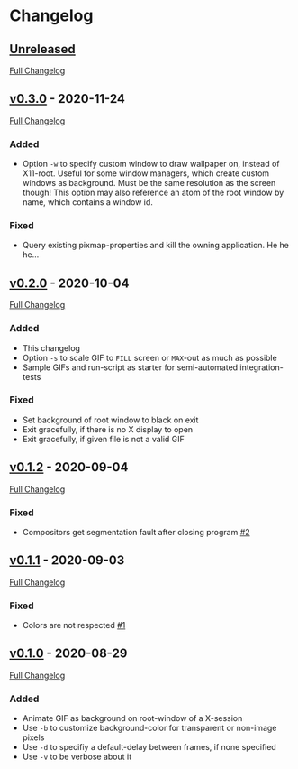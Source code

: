 # Changelog

## [Unreleased](https://github.com/calculon102/xgifwallpaper/tree/HEAD)

[Full Changelog](https://github.com/calculon102/xgifwallpaper/compare/v0.3.0...master)

## [v0.3.0](https://github.com/calculon102/xgifwallpaper/tree/v0.3.0) - 2020-11-24

[Full Changelog](https://github.com/calculon102/xgifwallpaper/compare/v0.2.0...v0.3.0)

### Added

- Option `-w` to specify custom window to draw wallpaper on, instead of
X11-root. Useful for some window managers, which create custom windows as
background. Must be the same resolution as the screen though! This option
may also reference an atom of the root window by name, which contains a window
id.

### Fixed

- Query existing pixmap-properties and kill the owning application. He he he...

## [v0.2.0](https://github.com/calculon102/xgifwallpaper/tree/v0.2.0) - 2020-10-04

[Full Changelog](https://github.com/calculon102/xgifwallpaper/compare/v0.1.2...v0.2.0)

### Added

- This changelog
- Option `-s` to scale GIF to `FILL` screen or `MAX`-out as much as possible
- Sample GIFs and run-script as starter for semi-automated integration-tests

### Fixed

- Set background of root window to black on exit
- Exit gracefully, if there is no X display to open
- Exit gracefully, if given file is not a valid GIF


## [v0.1.2](https://github.com/calculon102/xgifwallpaper/tree/v0.1.2) - 2020-09-04

[Full Changelog](https://github.com/calculon102/xgifwallpaper/compare/v0.1.1...v0.1.2)

### Fixed

- Compositors get segmentation fault after closing program [\#2](https://github.com/calculon102/xgifwallpaper/issues/2)


## [v0.1.1](https://github.com/calculon102/xgifwallpaper/tree/v0.1.1) - 2020-09-03

[Full Changelog](https://github.com/calculon102/xgifwallpaper/compare/v0.1.0...v0.1.1)

### Fixed

- Colors are not respected [\#1](https://github.com/calculon102/xgifwallpaper/issues/1)

## [v0.1.0](https://github.com/calculon102/xgifwallpaper/tree/v0.1.0) - 2020-08-29

[Full Changelog](https://github.com/calculon102/xgifwallpaper/compare/3b85a0131b52672b3f5c82d7d721b9a7c4da9769...v0.1.0)

### Added

- Animate GIF as background on root-window of a X-session
- Use `-b` to customize background-color for transparent or non-image pixels
- Use `-d` to specifiy a default-delay between frames, if none specified
- Use `-v` to be verbose about it
